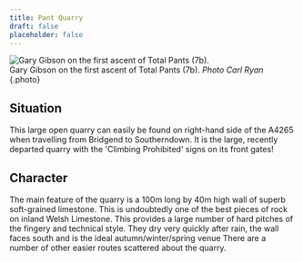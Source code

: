 ```yaml
---
title: Pant Quarry
draft: false
placeholder: false
---
```



![Gary Gibson on the first ascent of Total Pants (7b).](/img/south-wales/south-east-limestone/Tot-Pants-1.jpg)  
Gary Gibson on the first ascent of Total Pants (7b). _Photo Carl Ryan_
{.photo}

## Situation

This large open quarry can easily be found on right-hand side of the A4265 when travelling from Bridgend to Southerndown. It is the large, recently departed quarry with the 'Climbing Prohibited' signs on its front gates!

## Character

The main feature of the quarry is a 100m long by 40m high wall of superb soft-grained limestone. This is undoubtedly one of the best pieces of rock on inland Welsh Limestone. This provides a large number of hard pitches of the fingery and technical style. They dry very quickly after rain, the wall faces south and is the ideal autumn/winter/spring venue There are a number of other easier routes scattered about the quarry.



